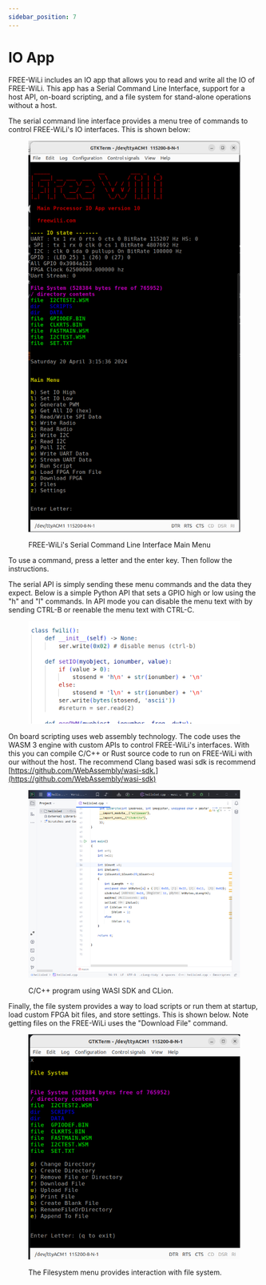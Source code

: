 ```yaml
---
sidebar_position: 7
---
```


# IO App

FREE-WiLi includes an IO app that allows you to read and write all the IO of FREE-WiLi. This app has a Serial Command Line Interface, support for a host API,  on-board scripting, and a file system for stand-alone operations without a host.

The serial command line interface provides a menu tree of commands to control FREE-WiLi's IO interfaces. This is shown below:

<div class="text--center">

<figure>

![FREE-WiLi's Serial Command Line Interface Main Menu](../assets/cmd.png "FREE-WiLi's Serial Command Line Interface Main Menu")
<figcaption>FREE-WiLi's Serial Command Line Interface Main Menu</figcaption>
</figure>
</div>

To use a command, press a letter and the enter key. Then follow the instructions.

The serial API is simply sending these menu commands and the data they expect. Below is a simple Python API that sets a GPIO high or low using the "h" and "l" commands. In API mode you can disable the menu text with by sending CTRL-B or reenable the menu text with CTRL-C.

<div class="text--center">

<figure>

![python api for FREE-WiLi](../assets/code.png "python api for FREE-WiLi")
<figcaption></figcaption>
</figure>
</div>

On board scripting uses web assembly technology.  The code uses the WASM 3 engine with custom APIs to control FREE-WiLi's interfaces. With this you can compile C/C++ or Rust source code to run on FREE-WiLi with our without the host.  The recommend Clang based wasi sdk is recommend [https://github.com/WebAssembly/wasi-sdk.](https://github.com/WebAssembly/wasi-sdk)

<div class="text--center">

<figure>

![C/C++ program using WASI SDK and CLion.](../assets/WASI-SDK-CLion.jpg "C/C++ program using WASI SDK and CLion.")
<figcaption>C/C++ program using WASI SDK and CLion.</figcaption>
</figure>
</div>

Finally, the file system provides a way to load scripts or run them at startup, load custom FPGA bit files, and store settings. This is shown below. Note getting files on the FREE-WiLi uses the "Download File" command.

<div class="text--center">

<figure>

![The Filesystem menu provides interaction with file system.](../assets/Filesystem.png "The Filesystem menu provides interaction with file system.")
<figcaption>The Filesystem menu provides interaction with file system.</figcaption>
</figure>
</div>

